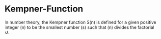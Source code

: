 # Kempner-Function
In number theory, the Kempner function S(n) is defined for a given positive integer (n) to be the smallest number (s) such that (n) divides the factorial s!.

